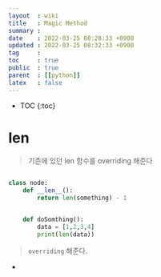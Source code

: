 ```yaml
---
layout  : wiki
title   : Magic Method  
summary : 
date    : 2022-03-25 08:28:33 +0900
updated : 2022-03-25 08:32:33 +0900
tag     : 
toc     : true
public  : true
parent  : [[python]]
latex   : false
---
```

* TOC
{:toc}

# __len__
> 기존에 있던  len 함수를  overriding 해준다

```python

class node:
    def __len__():
        return len(something) - 1


    def doSomthing():
        data = [1,2,3,4]
        print(len(data))
```

>`overriding` 해준다.

* 
